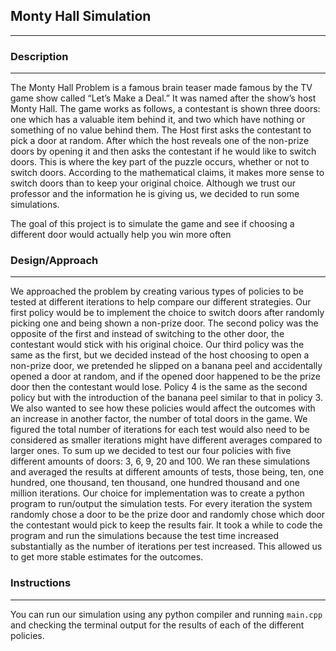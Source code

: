 ## Monty Hall Simulation
---

### Description
---
The Monty Hall Problem is a famous brain teaser made famous by the TV game show called “Let’s Make a Deal.” It was named after the show’s host Monty Hall. The game works as follows, a contestant is shown three doors: one which has a valuable item behind it, and two which have nothing or something of no value behind them. The Host first asks the contestant to pick a door at random. After which the host reveals one of the non-prize doors by opening it and then asks the contestant if he would like to switch doors. This is where the key part of the puzzle occurs, whether or not to switch doors. According to the mathematical claims, it makes more sense to switch doors than to keep your original choice. Although we trust our professor and the information he is giving us, we decided to run some simulations. 

The goal of this project is to simulate the game and see if choosing a different door would actually help you win more often

### Design/Approach
---
We approached the problem by creating various types of policies to be tested at different iterations to help compare our different strategies. Our first policy would be to implement the choice to switch doors after randomly picking one and being shown a non-prize door. The second policy was the opposite of the first and instead of switching to the other door, the contestant would stick with his original choice. Our third policy was the same as the first, but we decided instead of the host choosing to open a non-prize door, we pretended he slipped on a banana peel and accidentally opened a door at random, and if the opened door happened to be the prize door then the contestant would lose. Policy 4 is the same as the second policy but with the introduction of the banana peel similar to that in policy 3. We also wanted to see how these policies would affect the outcomes with an increase in another factor, the number of total doors in the game. We figured the total number of iterations for each test would also need to be considered as smaller iterations might have different averages compared to larger ones. To sum up we decided to test our four policies with five different amounts of doors: 3, 6, 9, 20 and 100. We ran these simulations and averaged the results at different amounts of tests, those being, ten, one hundred, one thousand, ten thousand, one hundred thousand and one million iterations. Our choice for implementation was to create a python program to run/output the simulation tests. For every iteration the system randomly chose a door to be the prize door and randomly chose which door the contestant would pick to keep the results fair. It took a while to code the program and run the simulations because the test time increased substantially as the number of iterations per test increased. This allowed us to get more stable estimates for the outcomes.
  
### Instructions
---
You can run our simulation using any python compiler and running `main.cpp`  and checking the terminal output for the results of each of the different policies. 

